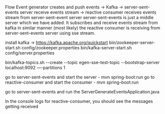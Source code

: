 Flow
Event generator creates and push events -> Kafka -> server-sent-events server receive events stream -> reactive consumer receives events stream from server-sent-event server
server-sent-events is just a middle server which we have added. It subscribes and receive events stream from kafka in similar manner (most likely) the reactive consumer is receiving from server-sent-events server using sse stream. 

install kafka -> https://kafka.apache.org/quickstart
bin/zookeeper-server-start.sh config/zookeeper.properties
bin/kafka-server-start.sh config/server.properties

bin/kafka-topics.sh --create --topic egen-sse-test-topic --bootstrap-server localhost:9092 —-partitions 1

go to server-sent-events and start the server - mvn spring-boot:run
go to reactive-consumer and start the consumer - mvn spring-boot:run

go to server-sent-events and run the ServerGenerateEventsApplication.java

In the console logs for reactive-consumer, you should see the messages getting received


